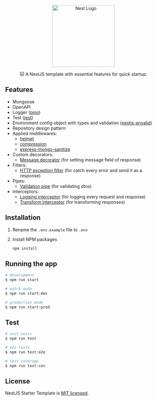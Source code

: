 <p align="center">
  <a href="http://nestjs.com/" target="blank"><img src="https://nestjs.com/img/logo-small.svg" width="200" alt="Nest Logo" /></a>
</p>

<p align="center">🐱 A NestJS template with essential features for quick startup.</p>

## Features

- Mongoose
- OpenAPI
- Logger ([pino](https://github.com/iamolegga/nestjs-pino))
- Test ([jest](https://github.com/jestjs/jest))
- Environment config object with types and validation ([nestjs-envalid](https://github.com/simenandre/nestjs-envalid))
- Repository design pattern
- Applied middlewares:
  - [helmet](https://github.com/helmetjs/helmet)
  - [compression](https://github.com/expressjs/compression)
  - [express-mongo-sanitize](https://github.com/fiznool/express-mongo-sanitize)
- Custom decorators:
  - [Message decorator](https://github.com/canccevik/nestjs-starter-template/blob/main/src/core/decorators/message.decorator.ts) (for setting message field of response)
- Filters:
  - [HTTP exception filter](https://github.com/canccevik/nestjs-starter-template/blob/main/src/core/filters/http-exception.filter.ts) (for catch every error and send it as a response)
- Pipes:
  - [Validation pipe](https://github.com/canccevik/nestjs-starter-template/blob/main/src/core/pipes/validation.pipe.ts) (for validating dtos)
- Interceptors:
  - [Logging interceptor](https://github.com/canccevik/nestjs-starter-template/blob/main/src/core/interceptors/logging.interceptor.ts) (for logging every request and response)
  - [Transform interceptor](https://github.com/canccevik/nestjs-starter-template/blob/main/src/core/interceptors/transform.interceptor.ts) (for transforming responses)

## Installation

1. Rename the `.env.example` file to `.env`

2. Install NPM packages

   ```bash
   npm install
   ```

## Running the app

```bash
# development
$ npm run start

# watch mode
$ npm run start:dev

# production mode
$ npm run start:prod
```

## Test

```bash
# unit tests
$ npm run test

# e2e tests
$ npm run test:e2e

# test coverage
$ npm run test:cov
```

## License

NestJS Starter Template is [MIT licensed](LICENSE).
